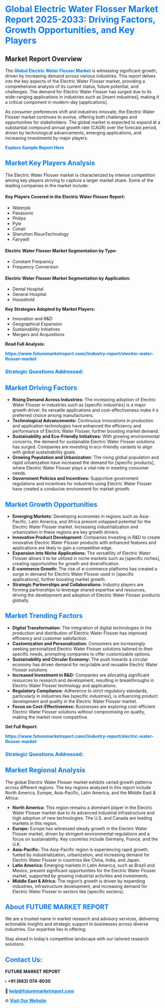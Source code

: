 <h1 style="color: #007BFF;">Global Electric Water Flosser Market Report 2025-2033: Driving Factors, Growth Opportunities, and Key Players</h1>

<section id="overview">
<h2>Market Report Overview</h2>
<p>The <a href="https://www.futuremarketreport.com//industry-report/electric-water-flosser-market" style="color: #007BFF; text-decoration: none;"><strong>Global Electric Water Flosser Market</strong></a> is witnessing significant growth, driven by increasing demand across various industries. This report delves into the key aspects of the Electric Water Flosser market, providing a comprehensive analysis of its current status, future potential, and challenges. The demand for Electric Water Flosser has surged due to its wide-ranging applications in industries such as [insert industries], making it a critical component in modern-day [applications].</p>
<p>As consumer preferences shift and industries innovate, the Electric Water Flosser market continues to evolve, offering both challenges and opportunities for stakeholders. The global market is expected to expand at a substantial compound annual growth rate (CAGR) over the forecast period, driven by technological advancements, emerging applications, and increasing investments by major players.</p>
</section>

<section id="overview">
<p><a href="https://www.futuremarketreport.com//request-sample/reportId=55367" style="color: #007BFF; text-decoration: none;"><strong>Explore Sample Report Here</strong></a></p>
</section>

<section id="key-players">
<h2 style="color: #007BFF;">Market Key Players Analysis</h2>
<p>The Electric Water Flosser market is characterized by intense competition among key players striving to capture a larger market share. Some of the leading companies in the market include:</p>
<h4>Key Players Covered in the Electric Water Flosser Report:</h4>
<ul><li>Waterpik</li><li>Panasonic</li><li>Philips</li><li>Pyle</li><li>Conair</li><li>Shenzhen RisunTechnology</li><li>Fairywill</li></ul>
<h4>Electric Water Flosser Market Segmentation by Type:</h4>
<ul><li>Constant Frequency</li><li>Frequency Conversion</li></ul>

<h4>Electric Water Flosser Market Segmentation by Application:</h4>
<ul><li>Dental Hospital</li><li>General Hospital</li><li>Household</li></ul>
<p><strong>Key Strategies Adopted by Market Players:</strong></p>
<ul>
<li>Innovation and R&D</li>
<li>Geographical Expansion</li>
<li>Sustainability Initiatives</li>
<li>Mergers and Acquisitions</li>
</ul>
</section>

<section>
<p><strong>Read Full Analysis: </strong></p><a href="https://www.futuremarketreport.com//industry-report/electric-water-flosser-market" style="color: #007BFF; text-decoration: none;"><strong>https://www.futuremarketreport.com//industry-report/electric-water-flosser-market</strong></a>
<h3 style="color: #007BFF;">Strategic Questions Addressed:</h3>
</section>

<section id="driving-factors">
<h2 style="color: #007BFF;">Market Driving Factors</h2>
<ul>
<li><strong>Rising Demand Across Industries:</strong> The increasing adoption of Electric Water Flosser in industries such as [specific industries] is a major growth driver. Its versatile applications and cost-effectiveness make it a preferred choice among manufacturers.</li>
<li><strong>Technological Advancements:</strong> Continuous innovations in production and application technologies have enhanced the efficiency and performance of Electric Water Flosser, further boosting market demand.</li>
<li><strong>Sustainability and Eco-Friendly Initiatives:</strong> With growing environmental concerns, the demand for sustainable Electric Water Flosser solutions has surged. Companies are investing in eco-friendly variants to align with global sustainability goals.</li>
<li><strong>Growing Population and Urbanization:</strong> The rising global population and rapid urbanization have increased the demand for [specific products], where Electric Water Flosser plays a vital role in meeting consumer needs.</li>
<li><strong>Government Policies and Incentives:</strong> Supportive government regulations and incentives for industries using Electric Water Flosser have created a conducive environment for market growth.</li>
</ul>
</section>

<section id="growth-opportunities">
<h2 style="color: #007BFF;">Market Growth Opportunities</h2>
<ul>
<li><strong>Emerging Markets:</strong> Developing economies in regions such as Asia-Pacific, Latin America, and Africa present untapped potential for the Electric Water Flosser market. Increasing industrialization and urbanization in these regions are key growth drivers.</li>
<li><strong>Innovative Product Development:</strong> Companies investing in R&D to create innovative Electric Water Flosser products with enhanced features and applications are likely to gain a competitive edge.</li>
<li><strong>Expansion into Niche Applications:</strong> The versatility of Electric Water Flosser allows it to be utilized in niche markets such as [specific niches], creating opportunities for growth and diversification.</li>
<li><strong>E-commerce Growth:</strong> The rise of e-commerce platforms has created a surge in demand for Electric Water Flosser used in [specific applications], further boosting market growth.</li>
<li><strong>Strategic Partnerships and Collaborations:</strong> Industry players are forming partnerships to leverage shared expertise and resources, driving the development and adoption of Electric Water Flosser products globally.</li>
</ul>
</section>

<section id="trending-factors">
<h2 style="color: #007BFF;">Market Trending Factors</h2>
<ul>
<li><strong>Digital Transformation:</strong> The integration of digital technologies in the production and distribution of Electric Water Flosser has improved efficiency and customer satisfaction.</li>
<li><strong>Customization and Personalization:</strong> Consumers are increasingly seeking personalized Electric Water Flosser solutions tailored to their specific needs, prompting companies to offer customizable options.</li>
<li><strong>Sustainability and Circular Economy:</strong> The push towards a circular economy has driven demand for recyclable and reusable Electric Water Flosser solutions.</li>
<li><strong>Increased Investment in R&D:</strong> Companies are allocating significant resources to research and development, resulting in breakthroughs in Electric Water Flosser technology and applications.</li>
<li><strong>Regulatory Compliance:</strong> Adherence to strict regulatory standards, particularly in industries like [specific industries], is influencing product development and quality in the Electric Water Flosser market.</li>
<li><strong>Focus on Cost-Effectiveness:</strong> Businesses are exploring cost-efficient Electric Water Flosser solutions without compromising on quality, making the market more competitive.</li>
</ul>
</section>

<section>
<p><strong>Get Full Report: </strong></p><a href="https://www.futuremarketreport.com//industry-report/electric-water-flosser-market" style="color: #007BFF; text-decoration: none;"><strong>https://www.futuremarketreport.com//industry-report/electric-water-flosser-market</strong></a>
<h3 style="color: #007BFF;">Strategic Questions Addressed:</h3>
</section>


<section id="regional-analysis">
<h2 style="color: #007BFF;">Market Regional Analysis</h2>
<p>The global Electric Water Flosser market exhibits varied growth patterns across different regions. The key regions analyzed in this report include North America, Europe, Asia-Pacific, Latin America, and the Middle East & Africa:</p>
<ul>
<li><strong>North America:</strong> This region remains a dominant player in the Electric Water Flosser market due to its advanced industrial infrastructure and high adoption of new technologies. The U.S. and Canada are leading markets in this region.</li>
<li><strong>Europe:</strong> Europe has witnessed steady growth in the Electric Water Flosser market, driven by stringent environmental regulations and a focus on sustainability. Key countries include Germany, France, and the U.K.</li>
<li><strong>Asia-Pacific:</strong> The Asia-Pacific region is experiencing rapid growth, fueled by industrialization, urbanization, and increasing demand for Electric Water Flosser in countries like China, India, and Japan.</li>
<li><strong>Latin America:</strong> Emerging markets in Latin America, such as Brazil and Mexico, present significant opportunities for the Electric Water Flosser market, supported by growing industrial activities and investments.</li>
<li><strong>Middle East & Africa:</strong> The region’s growth is driven by expanding industries, infrastructure development, and increasing demand for Electric Water Flosser in sectors like [specific sectors].</li>
</ul>
</section>

<footer>
<h2 style="color: #007BFF;">About FUTURE MARKET REPORT</h2>
<p>We are a trusted name in market research and advisory services, delivering actionable insights and strategic support to businesses across diverse industries. Our expertise lies in offering:</p>

<p>Stay ahead in today’s competitive landscape with our tailored research solutions.</p>

<h2 style="color: #007BFF;">Contact Us:</h2>
<p><strong>FUTURE MARKET REPORT</strong></p>
<p>📞 <strong>+91 (883) 074-8030</strong></p>
<p>📧 <strong><a href="mailto:help@futuremarketreport.com" style="color: #007BFF;">help@futuremarketreport.com</a></strong></p>
<p>🌐 <strong><a href="https://www.futuremarketreport.com/" style="color: #007BFF;">Visit Our Website</a></strong></p>
</footer>